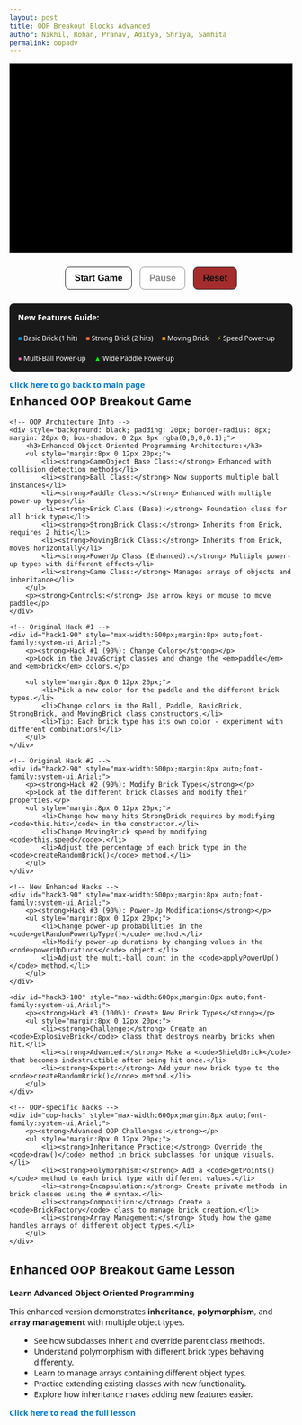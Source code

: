 ```yaml
---
layout: post 
title: OOP Breakout Blocks Advanced
author: Nikhil, Rohan, Pranav, Aditya, Shriya, Samhita
permalink: oopadv
---
```


<style>
  canvas {
    background: #000;
    display: block;
    margin: 0 auto;
    border: 1px solid #333;
  }
  
  button:disabled {
    opacity: 0.5;
    cursor: not-allowed;
  }
  
  button:hover:not(:disabled) {
    background: #f0f0f0;
  }

  .back-button {
    margin-bottom: 5px !important;
  }

  .title {
    margin-top: 5px !important;
  }
</style>


<canvas id="gameCanvas" width="600" height="400"></canvas>

<div class="controls" style="text-align: center; margin: 20px 0;">
    <button id="startBtn" style="margin: 5px; padding: 10px 16px; font-size: 16px; font-weight: 600; border: 1px solid #222; background: #fff; cursor: pointer; border-radius: 8px; color: #111;">Start Game</button>
    <button id="pauseBtn" disabled style="margin: 5px; padding: 10px 16px; font-size: 16px; font-weight: 600; border: 1px solid #222; background: #fff; cursor: pointer; border-radius: 8px; color: #111;">Pause</button>
    <button id="resetBtn" style="margin: 5px; padding: 10px 16px; font-size: 16px; font-weight: 600; border: 1px solid #222; background: #a52c2cff; cursor: pointer; border-radius: 8px; color: #111;">Reset</button>
    <button id="nextLevelBtn" style="display:none;margin:10px auto 0;padding:10px 16px;font-family:system-ui,Arial;font-size:16px;font-weight:600;border:1px solid #222;background:#fff;cursor:pointer;border-radius:8px;color:#111 !important;">Next Level ▶</button>
</div>

<!-- Enhanced Features Legend -->
<div style="max-width:600px;margin:8px auto;font-family:system-ui,Arial;background:#1a1a1a;padding:15px;border-radius:8px;color:white;">
    <h4 style="margin-top:0;">New Features Guide:</h4>
    <div style="display:flex;flex-wrap:wrap;gap:15px;font-size:12px;">
        <div><span style="color:#0095DD;">■</span> Basic Brick (1 hit)</div>
        <div><span style="color:#ff6b35;">■</span> Strong Brick (2 hits)</div>
        <div><span style="color:#f7931e;">■</span> Moving Brick</div>
        <div><span style="color:gold;">⚡</span> Speed Power-up</div>
        <div><span style="color:#ff69b4;">●</span> Multi-Ball Power-up</div>
        <div><span style="color:lime;">▲</span> Wide Paddle Power-up</div>
    </div>
</div>

<!-- Hack Challenges Section -->
<div id="hack1" style="max-width:600px;margin:8px auto;font-family:system-ui,Arial;">
    <p class="back-button"><a href="{{site.baseurl}}/breakout" style="text-decoration:none;color:#007acc;font-weight:bold;">Click here to go back to main page</a></p>
    <h2 class="title">Enhanced OOP Breakout Game</h2>
    
    <!-- OOP Architecture Info -->
    <div style="background: black; padding: 20px; border-radius: 8px; margin: 20px 0; box-shadow: 0 2px 8px rgba(0,0,0,0.1);">
        <h3>Enhanced Object-Oriented Programming Architecture:</h3>
        <ul style="margin:8px 0 12px 20px;">
            <li><strong>GameObject Base Class:</strong> Enhanced with collision detection methods</li>
            <li><strong>Ball Class:</strong> Now supports multiple ball instances</li>
            <li><strong>Paddle Class:</strong> Enhanced with multiple power-up types</li>
            <li><strong>Brick Class (Base):</strong> Foundation class for all brick types</li>
            <li><strong>StrongBrick Class:</strong> Inherits from Brick, requires 2 hits</li>
            <li><strong>MovingBrick Class:</strong> Inherits from Brick, moves horizontally</li>
            <li><strong>PowerUp Class (Enhanced):</strong> Multiple power-up types with different effects</li>
            <li><strong>Game Class:</strong> Manages arrays of objects and inheritance</li>
        </ul>
        <p><strong>Controls:</strong> Use arrow keys or mouse to move paddle</p>
    </div>

    <!-- Original Hack #1 -->
    <div id="hack1-90" style="max-width:600px;margin:8px auto;font-family:system-ui,Arial;">
        <p><strong>Hack #1 (90%): Change Colors</strong></p>
        <p>Look in the JavaScript classes and change the <em>paddle</em> and <em>brick</em> colors.</p>
        
        <ul style="margin:8px 0 12px 20px;">
            <li>Pick a new color for the paddle and the different brick types.</li>
            <li>Change colors in the Ball, Paddle, BasicBrick, StrongBrick, and MovingBrick class constructors.</li>
            <li>Tip: Each brick type has its own color - experiment with different combinations!</li>
        </ul>
    </div>

    <!-- Original Hack #2 -->
    <div id="hack2-90" style="max-width:600px;margin:8px auto;font-family:system-ui,Arial;">
        <p><strong>Hack #2 (90%): Modify Brick Types</strong></p>
        <p>Look at the different brick classes and modify their properties.</p>
        <ul style="margin:8px 0 12px 20px;">
            <li>Change how many hits StrongBrick requires by modifying <code>this.hits</code> in the constructor.</li>
            <li>Change MovingBrick speed by modifying <code>this.speed</code>.</li>
            <li>Adjust the percentage of each brick type in the <code>createRandomBrick()</code> method.</li>
        </ul>
    </div>

    <!-- New Enhanced Hacks -->
    <div id="hack3-90" style="max-width:600px;margin:8px auto;font-family:system-ui,Arial;">
        <p><strong>Hack #3 (90%): Power-Up Modifications</strong></p>
        <ul style="margin:8px 0 12px 20px;">
            <li>Change power-up probabilities in the <code>getRandomPowerUpType()</code> method.</li>
            <li>Modify power-up durations by changing values in the <code>powerUpDurations</code> object.</li>
            <li>Adjust the multi-ball count in the <code>applyPowerUp()</code> method.</li>
        </ul>
    </div>

    <div id="hack3-100" style="max-width:600px;margin:8px auto;font-family:system-ui,Arial;">
        <p><strong>Hack #3 (100%): Create New Brick Types</strong></p>
        <ul style="margin:8px 0 12px 20px;">
            <li><strong>Challenge:</strong> Create an <code>ExplosiveBrick</code> class that destroys nearby bricks when hit.</li>
            <li><strong>Advanced:</strong> Make a <code>ShieldBrick</code> that becomes indestructible after being hit once.</li>
            <li><strong>Expert:</strong> Add your new brick type to the <code>createRandomBrick()</code> method.</li>
        </ul>
    </div>

    <!-- OOP-specific hacks -->
    <div id="oop-hacks" style="max-width:600px;margin:8px auto;font-family:system-ui,Arial;">
        <p><strong>Advanced OOP Challenges:</strong></p>
        <ul style="margin:8px 0 12px 20px;">
            <li><strong>Inheritance Practice:</strong> Override the <code>draw()</code> method in brick subclasses for unique visuals.</li>
            <li><strong>Polymorphism:</strong> Add a <code>getPoints()</code> method to each brick type with different values.</li>
            <li><strong>Encapsulation:</strong> Create private methods in brick classes using the # syntax.</li>
            <li><strong>Composition:</strong> Create a <code>BrickFactory</code> class to manage brick creation.</li>
            <li><strong>Array Management:</strong> Study how the game handles arrays of different object types.</li>
        </ul>
    </div>
</div>

<div id="information" style="max-width:600px;margin:8px auto;font-family:system-ui,Arial;">
    <h2>Enhanced OOP Breakout Game Lesson</h2>
    <p><strong>Learn Advanced Object-Oriented Programming</strong></p>
    <p>This enhanced version demonstrates <strong>inheritance</strong>, <strong>polymorphism</strong>, and <strong>array management</strong> with multiple object types.</p>
    <ul style="margin:8px 0 12px 20px;">
        <li>See how subclasses inherit and override parent class methods.</li>
        <li>Understand polymorphism with different brick types behaving differently.</li>
        <li>Learn to manage arrays containing different object types.</li>
        <li>Practice extending existing classes with new functionality.</li>
        <li>Explore how inheritance makes adding new features easier.</li>
    </ul>
    <p><a href="{{site.baseurl}}/oopadvlesson" style="text-decoration:none;color:#007acc;font-weight:bold;">Click here to read the full lesson</a></p>
</div>

<script>
  // Enhanced GameObject base class with collision detection
  class GameObject {
      constructor(x, y) {
          this.x = x;
          this.y = y;
      }
      
      draw(ctx) {
          // Base draw method - to be overridden
      }
      
      update() {
          // Base update method - to be overridden
      }
      
      // Enhanced collision detection method
      getBounds() {
          return {
              left: this.x,
              right: this.x + (this.width || this.radius * 2),
              top: this.y,
              bottom: this.y + (this.height || this.radius * 2)
          };
      }
  }

  // Ball class - enhanced to support multiple instances
  class Ball extends GameObject {
      constructor(x, y, radius = 8) {
          super(x, y);
          this.radius = radius;
          this.dx = 2;
          this.dy = -2;
          this.color = "#0095DD";
          this.active = true;
      }
      
      draw(ctx) {
          if (!this.active) return;
          ctx.beginPath();
          ctx.arc(this.x, this.y, this.radius, 0, Math.PI * 2);
          ctx.fillStyle = this.color;
          ctx.fill();
          ctx.closePath();
      }
      
      update(canvasWidth, canvasHeight) {
          if (!this.active) return;
          
          // Wall collision
          if (this.x + this.dx > canvasWidth - this.radius || this.x + this.dx < this.radius) {
              this.dx = -this.dx;
          }
          if (this.y + this.dy < this.radius) {
              this.dy = -this.dy;
          }
          
          // Remove ball if it goes below canvas
          if (this.y > canvasHeight + 50) {
              this.active = false;
          }
          
          this.x += this.dx;
          this.y += this.dy;
      }
      
      reset(canvasWidth, canvasHeight) {
          this.x = canvasWidth / 2;
          this.y = canvasHeight - 30;
          this.active = true;
          const speed = Math.hypot(this.dx, this.dy);
          const angle = (Math.PI / 6) + Math.random() * (Math.PI / 3);
          const sign = Math.random() < 0.5 ? -1 : 1;
          this.dx = sign * speed * Math.cos(angle);
          this.dy = -Math.abs(speed * Math.sin(angle));
      }
      
      speedUp(multiplier = 1.12) {
          const currentSpeed = Math.hypot(this.dx, this.dy) * multiplier;
          const theta = Math.atan2(this.dy, this.dx);
          this.dx = currentSpeed * Math.cos(theta);
          this.dy = currentSpeed * Math.sin(theta);
      }
      
      collidesWith(obj) {
          return (
              this.active &&
              this.x > obj.x &&
              this.x < obj.x + obj.width &&
              this.y > obj.y &&
              this.y < obj.y + obj.height
          );
      }
      
      collidesWithPaddle(paddle) {
          return (
              this.active &&
              this.y + this.dy > paddle.canvasHeight - paddle.height &&
              this.x > paddle.x &&
              this.x < paddle.x + paddle.width
          );
      }
  }

  // Enhanced Paddle class with multiple power-up support
  class Paddle extends GameObject {
      constructor(x, y, canvasWidth, canvasHeight) {
          super(x, y);
          this.canvasWidth = canvasWidth;
          this.canvasHeight = canvasHeight;
          this.baseWidth = 75;
          this.width = this.baseWidth;
          this.height = 10;
          this.color = "#0095DD";
          this.speed = 7;
          this.leftPressed = false;
          this.rightPressed = false;
      }
      
      draw(ctx) {
          ctx.beginPath();
          ctx.rect(this.x, this.canvasHeight - this.height, this.width, this.height);
          ctx.fillStyle = this.color;
          ctx.fill();
          ctx.closePath();
      }
      
      update() {
          if (this.rightPressed && this.x < this.canvasWidth - this.width) {
              this.x += this.speed;
          } else if (this.leftPressed && this.x > 0) {
              this.x -= this.speed;
          }
      }
      
      setPosition(x) {
          if (x > 0 && x < this.canvasWidth) {
              this.x = x - this.width / 2;
          }
      }
      
      reset() {
          this.x = (this.canvasWidth - this.width) / 2;
          this.width = this.baseWidth;
      }
      
      applyPowerUp(type) {
          if (type === "wide") {
              this.width = this.baseWidth + 40;
          }
          // Speed and multi-ball are handled by the Game class
      }
      
      resetPowerUp() {
          this.width = this.baseWidth;
      }
  }

  // Base Brick class
  class Brick extends GameObject {
      constructor(x, y, width = 75, height = 20) {
          super(x, y);
          this.width = width;
          this.height = height;
          this.status = 1; // 1 = active, 0 = destroyed
          this.hasPowerUp = Math.random() < 0.3; // 30% chance
          this.color = "#0095DD";
      }
      
      draw(ctx) {
          if (this.status === 1) {
              ctx.beginPath();
              ctx.rect(this.x, this.y, this.width, this.height);
              
              if (this.hasPowerUp) {
                  ctx.shadowColor = "yellow";
                  ctx.shadowBlur = 5;
              } else {
                  ctx.shadowBlur = 0;
              }
              
              ctx.fillStyle = this.color;
              ctx.fill();
              ctx.closePath();
              ctx.shadowBlur = 0;
          }
      }
      
      hit() {
          this.status = 0;
          return true; // Brick is destroyed
      }
      
      isActive() {
          return this.status === 1;
      }
      
      getPoints() {
          return 1; // Base points for hitting this brick
      }
  }

  // StrongBrick - requires multiple hits
  class StrongBrick extends Brick {
      constructor(x, y, width = 75, height = 20) {
          super(x, y, width, height);
          this.maxHits = 2;
          this.hits = this.maxHits;
          this.color = "#ff6b35"; // Orange color
      }
      
      draw(ctx) {
          if (this.status === 1) {
              ctx.beginPath();
              ctx.rect(this.x, this.y, this.width, this.height);
              
              // Change color based on remaining hits
              const alpha = this.hits / this.maxHits;
              const r = 255;
              const g = Math.floor(107 * alpha);
              const b = Math.floor(53 * alpha);
              
              ctx.fillStyle = `rgb(${r}, ${g}, ${b})`;
              
              if (this.hasPowerUp) {
                  ctx.shadowColor = "yellow";
                  ctx.shadowBlur = 5;
              }
              
              ctx.fill();
              ctx.closePath();
              ctx.shadowBlur = 0;
              
              // Draw hit counter
              ctx.fillStyle = "white";
              ctx.font = "bold 12px Arial";
              ctx.textAlign = "center";
              ctx.fillText(this.hits.toString(), this.x + this.width/2, this.y + this.height/2 + 4);
          }
      }
      
      hit() {
          this.hits--;
          if (this.hits <= 0) {
              this.status = 0;
              return true; // Brick is destroyed
          }
          return false; // Brick still alive
      }
      
      getPoints() {
          return 2; // More points for stronger bricks
      }
  }

  // MovingBrick - moves horizontally
  class MovingBrick extends Brick {
      constructor(x, y, width = 75, height = 20) {
          super(x, y, width, height);
          this.speed = 1;
          this.direction = Math.random() > 0.5 ? 1 : -1;
          this.color = "#f7931e"; // Different orange
          this.originalX = x;
          this.moveRange = 50;
      }
      
      update(canvasWidth) {
          if (this.status === 1) {
              this.x += this.speed * this.direction;
              
              // Reverse direction if moving too far from original position
              if (Math.abs(this.x - this.originalX) > this.moveRange || 
                  this.x <= 0 || this.x >= canvasWidth - this.width) {
                  this.direction *= -1;
              }
          }
      }
      
      getPoints() {
          return 3; // Most points for moving bricks
      }
  }

  // Enhanced PowerUp class with multiple types
  class PowerUp extends GameObject {
      constructor(x, y, type = "wide") {
          super(x, y);
          this.size = 20;
          this.fallSpeed = 1.5;
          this.active = true;
          this.type = type;
          this.colors = {
              wide: { primary: "lime", secondary: "green", symbol: "▲" },
              speed: { primary: "gold", secondary: "orange", symbol: "⚡" },
              multiball: { primary: "#ff69b4", secondary: "#ff1493", symbol: "●" }
          };
      }
      
      draw(ctx) {
          if (this.active) {
              const colorConfig = this.colors[this.type];
              
              // Create gradient effect
              const gradient = ctx.createRadialGradient(
                  this.x, this.y, 2, this.x, this.y, this.size/2
              );
              gradient.addColorStop(0, colorConfig.primary);
              gradient.addColorStop(1, colorConfig.secondary);
              
              ctx.beginPath();
              ctx.arc(this.x, this.y, this.size / 2, 0, Math.PI * 2);
              ctx.fillStyle = gradient;
              ctx.fill();
              ctx.closePath();
              
              // Draw symbol
              ctx.fillStyle = "black";
              ctx.font = "bold 12px Arial";
              ctx.textAlign = "center";
              ctx.textBaseline = "middle";
              ctx.fillText(colorConfig.symbol, this.x, this.y);
          }
      }
      
      update(canvasHeight) {
          if (this.active) {
              this.y += this.fallSpeed;
              if (this.y > canvasHeight) {
                  this.active = false;
              }
          }
      }
      
      collidesWithPaddle(paddle) {
          return (
              this.active &&
              this.y + this.size / 2 >= paddle.canvasHeight - paddle.height &&
              this.x > paddle.x &&
              this.x < paddle.x + paddle.width
          );
      }
      
      collect() {
          this.active = false;
      }
  }

  // Enhanced Game class with multiple object types
  class Game {
      constructor(canvasId) {
          this.canvas = document.getElementById(canvasId);
          this.ctx = this.canvas.getContext("2d");
          this.width = this.canvas.width;
          this.height = this.canvas.height;
          
          // Game state
          this.score = 0;
          this.lives = 3;
          this.level = 1;
          this.paused = false;
          this.gameRunning = false;
          
          // Enhanced game objects - now arrays for multiple instances
          this.balls = [new Ball(this.width / 2, this.height - 30)];
          this.paddle = new Paddle((this.width - 75) / 2, this.height - 10, this.width, this.height);
          this.bricks = [];
          this.powerUps = [];
          
          // Enhanced power-up state
          this.activePowerUps = new Set();
          this.powerUpTimers = {};
          this.powerUpDurations = {
              wide: 5000,
              speed: 3000,
              multiball: 1000 // Short duration just for activation
          };
          
          // Brick configuration
          this.brickRows = 4;
          this.brickCols = 6;
          this.brickPadding = 10;
          this.brickOffsetTop = 30;
          this.brickOffsetLeft = 50;
          
          this.setupEventListeners();
          this.initBricks();
      }
      
      // Factory method for creating random brick types
      createRandomBrick(x, y) {
          const random = Math.random();
          if (random < 0.6) {
              return new Brick(x, y);
          } else if (random < 0.85) {
              return new StrongBrick(x, y);
          } else {
              return new MovingBrick(x, y);
          }
      }
      
      // Get random power-up type
      getRandomPowerUpType() {
          const types = ["wide", "speed", "multiball"];
          const probabilities = [0.4, 0.3, 0.3]; // Adjust these probabilities
          
          const random = Math.random();
          let cumulative = 0;
          
          for (let i = 0; i < types.length; i++) {
              cumulative += probabilities[i];
              if (random < cumulative) {
                  return types[i];
              }
          }
          return types[0];
      }
      
      setupEventListeners() {
          // Keyboard controls
          document.addEventListener("keydown", (e) => {
              if (e.key === "Right" || e.key === "ArrowRight") {
                  this.paddle.rightPressed = true;
              } else if (e.key === "Left" || e.key === "ArrowLeft") {
                  this.paddle.leftPressed = true;
              }
          });
          
          document.addEventListener("keyup", (e) => {
              if (e.key === "Right" || e.key === "ArrowRight") {
                  this.paddle.rightPressed = false;
              } else if (e.key === "Left" || e.key === "ArrowLeft") {
                  this.paddle.leftPressed = false;
              }
          });
          
          // Mouse controls
          this.canvas.addEventListener("mousemove", (e) => {
              const relativeX = e.clientX - this.canvas.offsetLeft;
              this.paddle.setPosition(relativeX);
          });
          
          // Button controls
          document.getElementById("startBtn").addEventListener("click", () => this.start());
          document.getElementById("pauseBtn").addEventListener("click", () => this.togglePause());
          document.getElementById("resetBtn").addEventListener("click", () => this.reset());
          document.getElementById("nextLevelBtn").addEventListener("click", () => this.nextLevel());
      }
      
      initBricks() {
          this.bricks = [];
          for (let c = 0; c < this.brickCols; c++) {
              for (let r = 0; r < this.brickRows; r++) {
                  const x = c * (75 + this.brickPadding) + this.brickOffsetLeft;
                  const y = r * (20 + this.brickPadding) + this.brickOffsetTop;
                  this.bricks.push(this.createRandomBrick(x, y));
              }
          }
      }
      
      start() {
          this.gameRunning = true;
          this.paused = false;
          document.getElementById("startBtn").disabled = true;
          document.getElementById("pauseBtn").disabled = false;
          this.gameLoop();
      }
      
      togglePause() {
          this.paused = !this.paused;
          document.getElementById("pauseBtn").textContent = this.paused ? "Resume" : "Pause";
          if (!this.paused) {
              this.gameLoop();
          }
      }
      
      reset() {
          this.score = 0;
          this.lives = 3;
          this.level = 1;
          this.brickRows = 4;
          this.paused = false;
          this.gameRunning = false;
          
          this.balls = [new Ball(this.width / 2, this.height - 30)];
          this.paddle.reset();
          this.powerUps = [];
          this.activePowerUps.clear();
          this.powerUpTimers = {};
          
          this.initBricks();
          
          document.getElementById("startBtn").disabled = false;
          document.getElementById("pauseBtn").disabled = true;
          document.getElementById("pauseBtn").textContent = "Pause";
          document.getElementById("nextLevelBtn").style.display = "none";
          
          this.draw();
      }
      
      nextLevel() {
          this.level++;
          for (let ball of this.balls) {
              ball.speedUp(1.12);
          }
          
          if (this.brickRows < 8) {
              this.brickRows++;
          }
          
          this.initBricks();
          for (let ball of this.balls) {
              ball.reset(this.width, this.height);
          }
          this.paddle.reset();
          this.powerUps = [];
          this.activePowerUps.clear();
          this.powerUpTimers = {};
          
          this.paused = false;
          document.getElementById("nextLevelBtn").style.display = "none";
          this.gameLoop();
      }
      
      collisionDetection() {
          for (let ball of this.balls) {
              if (!ball.active) continue;
              
              for (let brick of this.bricks) {
                  if (brick.isActive() && ball.collidesWith(brick)) {
                      ball.dy = -ball.dy;
                      const destroyed = brick.hit();
                      
                      if (destroyed) {
                          this.score += brick.getPoints();
                          
                          if (brick.hasPowerUp) {
                              const powerUpType = this.getRandomPowerUpType();
                              this.powerUps.push(new PowerUp(brick.x + brick.width / 2, brick.y, powerUpType));
                          }
                      }
                      break; // Only hit one brick per ball per frame
                  }
              }
          }
      }
      
      updatePowerUps() {
          for (let powerUp of this.powerUps) {
              powerUp.update(this.height);
              
              if (powerUp.collidesWithPaddle(this.paddle)) {
                  powerUp.collect();
                  this.applyPowerUp(powerUp.type);
              }
          }
          
          // Check power-up timers
          for (let type of this.activePowerUps) {
              const elapsed = Date.now() - this.powerUpTimers[type];
              if (elapsed > this.powerUpDurations[type]) {
                  this.activePowerUps.delete(type);
                  delete this.powerUpTimers[type];
                  this.removePowerUp(type);
              }
          }
          
          // Remove inactive power-ups
          this.powerUps = this.powerUps.filter(p => p.active);
      }
      
      applyPowerUp(type) {
          this.activePowerUps.add(type);
          this.powerUpTimers[type] = Date.now();
          
          if (type === "wide") {
              this.paddle.applyPowerUp(type);
          } else if (type === "speed") {
              for (let ball of this.balls) {
                  ball.speedUp(0.7); // Slow down for "speed" power-up
              }
          } else if (type === "multiball") {
              // Add 2 extra balls
              for (let i = 0; i < 2; i++) {
                  const newBall = new Ball(this.balls[0].x, this.balls[0].y);
                  const angle = (Math.PI / 4) * (i + 1);
                  const speed = Math.hypot(this.balls[0].dx, this.balls[0].dy);
                  newBall.dx = speed * Math.cos(angle) * (Math.random() > 0.5 ? 1 : -1);
                  newBall.dy = -speed * Math.sin(angle);
                  this.balls.push(newBall);
              }
          }
      }
      
      removePowerUp(type) {
          if (type === "wide") {
              this.paddle.resetPowerUp();
          } else if (type === "speed") {
              for (let ball of this.balls) {
                  ball.speedUp(1.43); // Restore normal speed
              }
          }
          // multiball doesn't need removal - balls naturally disappear when they fall off screen
      }
      
      checkWinCondition() {
          const activeBricks = this.bricks.filter(brick => brick.isActive()).length;
          if (activeBricks === 0) {
              this.paused = true;
              document.getElementById("nextLevelBtn").style.display = "block";
              return true;
          }
          return false;
      }
      
      checkBallCollision() {
          let activeBallCount = 0;
          
          for (let ball of this.balls) {
              if (!ball.active) continue;
              activeBallCount++;
              
              // Ball hits bottom
              if (ball.y + ball.dy > this.height - ball.radius) {
                  if (ball.collidesWithPaddle(this.paddle)) {
                      ball.dy = -ball.dy;
                  } else {
                      ball.active = false;
                      activeBallCount--;
                  }
              }
          }
          
          // If no balls are active, lose a life
          if (activeBallCount === 0) {
              this.lives--;
              if (this.lives === 0) {
                  this.gameOver();
              } else {
                  // Reset to single ball
                  this.balls = [new Ball(this.width / 2, this.height - 30)];
                  this.paddle.reset();
              }
          }
      }
      
      gameOver() {
          this.gameRunning = false;
          this.paused = true;
          alert(`GAME OVER! Final Score: ${this.score}`);
          this.reset();
      }
      
      drawUI() {
          // Score
          this.ctx.font = "16px Arial";
          this.ctx.fillStyle = "#0095DD";
          this.ctx.textAlign = "left";
          this.ctx.fillText("Score: " + this.score, 8, 20);
          
          // Lives  
          this.ctx.textAlign = "right";
          this.ctx.fillText("Lives: " + this.lives, this.width - 65, 20);
          
          // Level
          this.ctx.textAlign = "center";
          this.ctx.fillText("Level: " + this.level, this.width / 2, 20);
          
          // Active balls count
          const activeBalls = this.balls.filter(ball => ball.active).length;
          if (activeBalls > 1) {
              this.ctx.textAlign = "left";
              this.ctx.fillStyle = "#ff69b4";
              this.ctx.fillText("Balls: " + activeBalls, 8, 45);
          }
          
          // Power-up indicators
          let yOffset = 30;
          for (let type of this.activePowerUps) {
              const elapsed = Date.now() - this.powerUpTimers[type];
              const remaining = Math.max(0, this.powerUpDurations[type] - elapsed);
              
              if (type !== "multiball" && remaining > 0) {
                  const barHeight = 60;
                  const barWidth = 8;
                  const fillHeight = (remaining / this.powerUpDurations[type]) * barHeight;
                  
                  this.ctx.fillStyle = "gray";
                  this.ctx.fillRect(this.width - 20, yOffset, barWidth, barHeight);
                  
                  const color = type === "wide" ? "lime" : "gold";
                  this.ctx.fillStyle = color;
                  this.ctx.fillRect(
                      this.width - 20,
                      yOffset + (barHeight - fillHeight),
                      barWidth,
                      fillHeight
                  );
                  
                  this.ctx.strokeStyle = "black";
                  this.ctx.strokeRect(this.width - 20, yOffset, barWidth, barHeight);
                  
                  yOffset += barHeight + 5;
              }
          }
      }
      
      update() {
          if (this.paused || !this.gameRunning) return;
          
          // Update all balls
          for (let ball of this.balls) {
              ball.update(this.width, this.height);
          }
          
          this.paddle.update();
          
          // Update moving bricks
          for (let brick of this.bricks) {
              if (brick instanceof MovingBrick) {
                  brick.update(this.width);
              }
          }
          
          this.updatePowerUps();
          this.collisionDetection();
          this.checkBallCollision();
          
          if (this.checkWinCondition()) return;
      }
      
      draw() {
          // Clear canvas
          this.ctx.clearRect(0, 0, this.width, this.height);
          
          // Draw all game objects
          for (let brick of this.bricks) {
              brick.draw(this.ctx);
          }
          
          for (let ball of this.balls) {
              ball.draw(this.ctx);
          }
          
          this.paddle.draw(this.ctx);
          
          for (let powerUp of this.powerUps) {
              powerUp.draw(this.ctx);
          }
          
          this.drawUI();
      }
      
      gameLoop() {
          if (this.paused || !this.gameRunning) return;
          
          this.update();
          this.draw();
          
          requestAnimationFrame(() => this.gameLoop());
      }
  }

  // Initialize the game
  const game = new Game("gameCanvas");
  
  // Initial draw
  game.draw();
</script>